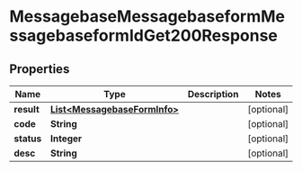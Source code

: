 

# MessagebaseMessagebaseformMessagebaseformIdGet200Response


## Properties

| Name | Type | Description | Notes |
|------------ | ------------- | ------------- | -------------|
|**result** | [**List&lt;MessagebaseFormInfo&gt;**](MessagebaseFormInfo.md) |  |  [optional] |
|**code** | **String** |  |  [optional] |
|**status** | **Integer** |  |  [optional] |
|**desc** | **String** |  |  [optional] |



